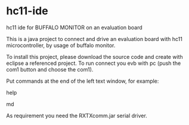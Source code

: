 # hc11-ide
hc11 ide for BUFFALO MONITOR on an evaluation board 

This is a java project to connect and drive an evaluation board with hc11 microcontroller, by usage of buffalo monitor.

To install this project, please download the source code and create with eclipse a referenced project.
To run connect you evb with pc (push the com1 button and choose the com1).

Put commands at the end of the left text window, for example:

help <CR>
  
md <addr> 
  
As requirement you need the RXTXcomm.jar serial driver.
